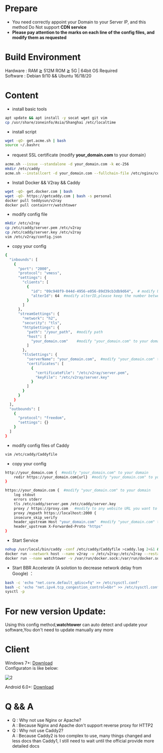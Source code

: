 # Prepare
- You need correctly appoint your Domain to your Server IP, and this method Do Not support **CDN service**    
- **Please pay attention to the marks on each line of the config files, and modify them as requested**
# Build Environment
Hardware : RAM ≧ 512M ROM ≧ 5G | 64bit OS Required			
Software : Debian 9/10 && Ubuntu 16/18/20
# Content
- install basic tools
```bash
apt update && apt install -y socat wget git vim     
cp /usr/share/zoneinfo/Asia/Shanghai /etc/localtime
```
- install script  
```bash
wget -qO- get.acme.sh | bash 
source ~/.bashrc
```
- request SSL certificate (modify **your_domain.com** to your domain）
```bash
acme.sh --issue --standalone -d your_domain.com -k ec-256
mkdir /etc/caddy
acme.sh --installcert -d your_domain.com --fullchain-file /etc/nginx/conf.d/server.crt --key-file /etc/nginx/conf.d/server.key --ecc
```
- Install Docker && V2ray && Caddy
```bash
wget -qO- get.docker.com | bash
wget -qO- https://getcaddy.com | bash -s personal
docker pull teddysun/v2ray
docker pull containrrr/watchtower
```
- modify config file 
```bash
mkdir /etc/v2ray
cp /etc/caddy/server.pem /etc/v2ray
cp /etc/caddy/server.key /etc/v2ray
vim /etc/v2ray/config.json
```
- copy your config  
```bash
{
  "inbounds": [
    {
      "port": "2000",
      "protocol": "vmess",
      "settings": {
        "clients": [
          {
            "id": "09c948f9-044d-4956-e056-89d39cb3db9d64",  # modify UUID,you can generate one from https://www.uuidgenerator.net/
            "alterId": 64  #modify alterID,please keep the number between 0~300
          }
        ]
      },
      "streamSettings": {
        "network": "h2",
        "security": "tls",
        "httpSettings": {
          "path": "/your_path",  #modify path
          "host": [
            "your_domain.com"    #modify "your_domain.com" to your domain
          ]
        },
        "tlsSettings": {
          "serverName": "your_domain.com",  #modify "your_domain.com" to your domain
          "certificates": [
            {
              "certificateFile": "/etc/v2ray/server.pem",
              "keyFile": "/etc/v2ray/server.key"
            }
          ]
        }
      }
    }
  ],
  "outbounds": [
    {
      "protocol": "freedom",
      "settings": {}
    }
  ]
}
```
- modify config files of Caddy
```bash
vim /etc/caddy/Caddyfile
```
- copy your config  
```bash
http://your_domain.com {  #modify "your_domain.com" to your domain
    redir https://your_domain.com{url}  #modify "your_domain.com" to your domain
}

https://your_domain.com {  #modify "your_domain.com" to your domain
    log stdout
    errors stderr
    tls /etc/caddy/server.pem /etc/caddy/server.key
    proxy / https://proxy.com   #modify to any website URL you want to disguise
    proxy /mypath https://localhost:2000 {
    insecure_skip_verify
    header_upstream Host "your_domain.com"  #modify "your_domain.com" to your domain
    header_upstream X-Forwarded-Proto "https"
}
```
- Start Service  
```bash 
nohup /usr/local/bin/caddy -conf /etc/caddy/Caddyfile >caddy.log 2<&1 &
docker run --network host --name v2ray -v /etc/v2ray:/etc/v2ray --restart=always -d teddysun/v2ray
docker run --name watchtower -v /var/run/docker.sock:/var/run/docker.sock --restart unless-stopped -d containrrr/watchtower --cleanup
```
- Start BBR Accelerate (A solotion to decrease network delay from Google) ：
```bash
bash -c 'echo "net.core.default_qdisc=fq" >> /etc/sysctl.conf'
bash -c 'echo "net.ipv4.tcp_congestion_control=bbr" >> /etc/sysctl.conf'
sysctl -p
```
# For new version Update:
Using this config method,**watchtower** can auto detect and update your software,You don't need to update manually any more

# Client
Windows 7+: [Download](https://github.com/2dust/v2rayN/releases)    
Configuraton is like below:   


![2](https://github.com/charlieethan/firewall-proxy/blob/master/photos/2.jpg)


Android 6.0+: [Download](https://github.com/2dust/v2rayNG/releases) 
# Q && A
- Q : Why not use Nginx or Apache?      
A : Because Nginx and Apache don't support reverse proxy for HTTP2    
- Q : Why not use Caddy2?     
A : Because Caddy2 is too complex to use, many things changed and less docs than Caddy1, I still need to wait until the official provide more detailed docs   